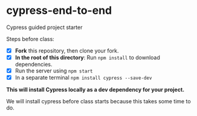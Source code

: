 # cypress-end-to-end

Cypress guided project starter

Steps before class:

- [x] **Fork** this repository, then clone your fork.
- [x] **In the root of this directory**: Run `npm install` to download dependencies.
- [x] Run the server using `npm start`
- [x] In a separate terminal `npm install cypress --save-dev`

**This will install Cypress locally as a dev dependency for your project.**

We will install cypress before class starts because this takes some time to do.
